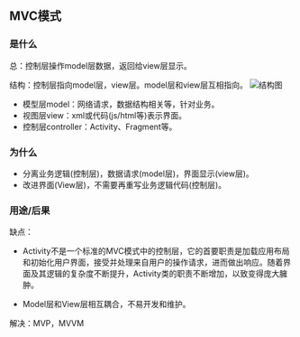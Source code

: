 ## MVC模式

### 是什么

总：控制层操作model层数据，返回给view层显示。

结构：控制层指向model层，view层。model层和view层互相指向。
![结构图](https://github.com/2211785113/Blog/blob/master/images/mvc.jpg)

- 模型层model：网络请求，数据结构相关等，针对业务。
- 视图层view：xml或代码(js/html等)表示界面。
- 控制层controller：Activity、Fragment等。

### 为什么

- 分离业务逻辑(控制层)，数据请求(model层)，界面显示(view层)。
- 改进界面(View层)，不需要再重写业务逻辑代码(控制层)。

### 用途/后果

缺点：

- Activity不是一个标准的MVC模式中的控制层，它的首要职责是加载应用布局和初始化用户界面，接受并处理来自用户的操作请求，进而做出响应。随着界面及其逻辑的复杂度不断提升，Activity类的职责不断增加，以致变得庞大臃肿。

- Model层和View层相互耦合，不易开发和维护。

解决：MVP，MVVM
